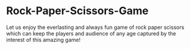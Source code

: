 # Rock-Paper-Scissors-Game
Let us enjoy the everlasting and always fun game of rock paper scissors which can keep the players and audience of any age captured by the interest of this amazing game!
